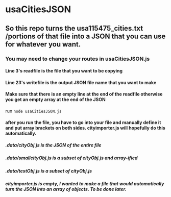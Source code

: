 # usaCitiesJSON

## So this repo turns the usa115475_cities.txt /portions of that file into a JSON that you can use for whatever you want.

### You may need to change your routes in usaCitiesJSON.js
#### Line 3's readfile is the file that you want to be copying
#### Line 23's writefile is the output JSON file name that you want to make
#### Make sure that there is an empty line at the end of the readfile otherwise you get an empty array at the end of the JSON

run `node usaCitiesJSON.js`
#### after you run the file, you have to go into your file and manually define it and put array brackets on both sides. cityimporter.js will hopefully do this automatically.

##### .data/cityObj.js is the JSON of the entire file
##### .data/smallcityObj.js is a subset of cityObj.js and array-ified
##### .data/testObj.js is a subset of cityObj.js
##### cityimporter.js is empty, I wanted to make a file that would automatically turn the JSON into an array of objects. To be done later.
